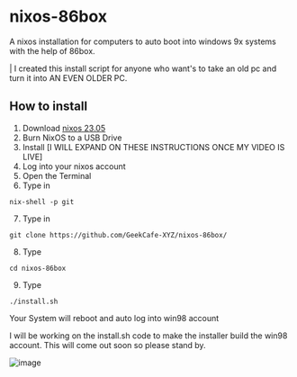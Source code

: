 # nixos-86box
A nixos installation for computers to auto boot into windows 9x systems with the help of 86box.

| I created this install script for anyone who want's to take an old pc and turn it into AN EVEN OLDER PC. 

## How to install
1. Download [nixos 23.05](https://nixos.org/download)
2. Burn NixOS to a USB Drive
3. Install [I WILL EXPAND ON THESE INSTRUCTIONS ONCE MY VIDEO IS LIVE]
4. Log into your nixos account
5. Open the Terminal
6. Type in 
```
nix-shell -p git
```
7. Type in 
```
git clone https://github.com/GeekCafe-XYZ/nixos-86box/
```
8. Type
```
cd nixos-86box
```
9. Type
```
./install.sh
```
Your System will reboot and auto log into win98 account

I will be working on the install.sh code to make the installer build the win98 account. This will come out soon so please stand by.

![image](https://github.com/GeekCafe-XYZ/nixos-86box/assets/61923195/55885641-c163-4ea7-8beb-b14638a2c357)
